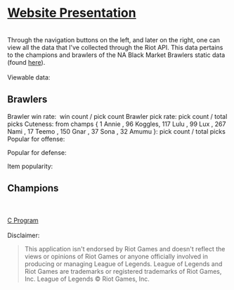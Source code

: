 # <a href="http://bmbstats.tk/">Website Presentation</a>
<br />
Through the navigation buttons on the left, and later on the right, one can view all the data that I've collected through the Riot API. This data pertains to the champions and brawlers of the NA Black Market Brawlers static data (found <a href="https://developer.riotgames.com/discussion/announcements/show/2lxEyIcE">here</a>).
<br />
<br />
Viewable data:
<h2>Brawlers</h2>
  Brawler win rate:  
&nbsp;win count  / pick count  
  Brawler pick rate:  
    pick count / total picks  
  Cuteness:  
    from champs {  
      1		Annie  ,  
      96	Koggles,  
      117	Lulu   ,  
      99	Lux    ,  
      267	Nami   ,  
      17	Teemo  ,  
      150	Gnar   ,  
      37	Sona   ,  
      32	Amumu  
    }:  
      pick count / total picks  
  Popular for offense:  
    
  Popular for defense:  
    
  Item popularity:  
    
<h2>Champions</h2>
<br />
<br />
<a href="https://github.com/snitch-ninja/RIOT_API_DATA_PARSER">C Program</a>
<br />
<br />
Disclaimer:
<blockquote>This application isn't endorsed by Riot Games and doesn't reflect
the views or opinions of Riot Games or anyone officially involved
in producing or managing League of Legends. League of Legends and
Riot Games are trademarks or registered trademarks of Riot Games,
Inc. League of Legends © Riot Games, Inc.</blockquote>
